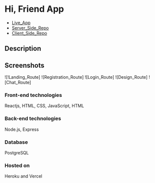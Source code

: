 # Hi, Friend App

- [Live_App](https://hifriend.vercel.app/)
- [Server_Side_Repo](https://github.com/eriyanto87/hi-friend-server)
- [Client_Side_Repo](https://github.com/eriyanto87/hi-friend-client)

## Description

## Screenshots

![!Landing_Route]
![Registration_Route]
![Login_Route]
![Design_Route]
![Chat_Route]

### Front-end technologies

Reactjs, HTML, CSS, JavaScript, HTML

### Back-end technologies

Node.js, Express

### Database

PostgreSQL

### Hosted on

Heroku and Vercel
